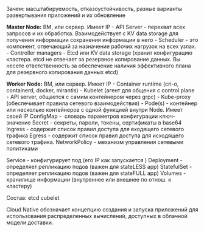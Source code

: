 Зачем: масштабируемость, отказоустойчивость, разные варианты развертывания приложений и их обновление

**Master Node:** ВМ, или сервер. Имеет IP
	- API Server - перехват всех запросов и их обработка. Взаимодействует с KV data storage для получения информации  сохранения информации в него
	- Scheduler - это компонент, отвечающий за назначение рабочих нагрузок на всех узлах. 
	- Controller managers
	- Etcd или KV data storage (хранит конфигурацию кластера. etcd не отвечает за резервное копирование данных. Вы несете ответственность за обеспечение наличия эффективного плана для резервного копирования данных etcd)

**Worker Node:**  ВМ, или сервер. Имеет IP
	- Container runtime (cri-o,  containerd, docker, mirantis)
	- Kubelet (агент для общения с control plane - API server, общается с самим контейнером через grpc)
	- Kube-proxy (обеспечивает правила сетевого взаимодействия)
	- Pode(s) - контейнер или несколько контейнеров с одной функцией внутри Node. Имеет своей IP 
		ConfigMap -  словарь параметров конфигурации ключ-значение
		Secret - секреты, пароли, токены, сертификаты в base64
		Ingress - содержит список правил доступа для входящего сетевого трафика
		Egress - содержит список правил доступа для исходящего сетевого трафика.
		NetworkPolicy - механизм управления сетевыми политиками


Service - конфигурирует под (его IP как запускается )
Deployment - определяет репликацию подов (важен для stateLESS app)
StatefulSet - определяет репликацию подов (важен для stateFULL app)
Volumes - хранилище информации (внутреннее или внешнее по отнош. к кластеру)

Состав:
etcd
cubelet

Cloud Native обозначает концепцию создания и запуска приложений для использования распределенных вычислений, доступных в облачной модели доставки.
